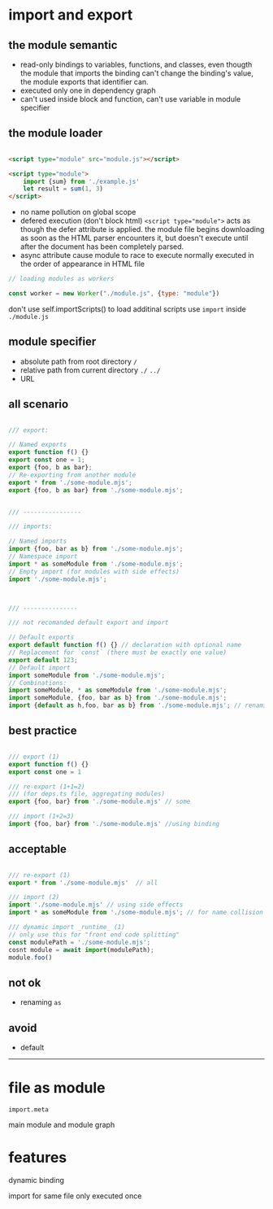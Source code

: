 # import and export

## the module semantic

* read-only bindings to variables, functions, and classes,
  even thougth the module that imports the binding can't
  change the binding's value, the module exports that identifier
  can.
* executed only one in dependency graph
* can't used inside block and function, can't use variable
  in module specifier


## the module loader

```html

<script type="module" src="module.js"></script>

<script type="module">
    import {sum} from './example.js'
    let result = sum(1, 3)
</script>
```

* no name pollution on global scope
* defered execution (don't block html)
    `<script type="module">` acts as though the defer attribute is
    applied. the module file begins downloading as soon as the HTML
    parser encounters it, but doesn't execute until after the document
    has been completely parsed.
* async attribute cause module to race to execute
    normally executed in the order of appearance in HTML file

```js
// loading modules as workers

const worker = new Worker("./module.js", {type: "module"})

```
don't use self.importScripts() to load additinal scripts
use `import` inside `./module.js`

## module specifier

* absolute path from root directory `/`
* relative path from current directory `./` `../`
* URL

## all scenario


```js

/// export:

// Named exports
export function f() {}
export const one = 1;
export {foo, b as bar};
// Re-exporting from another module
export * from './some-module.mjs';
export {foo, b as bar} from './some-module.mjs';


/// ----------------

/// imports:

// Named imports
import {foo, bar as b} from './some-module.mjs';
// Namespace import
import * as someModule from './some-module.mjs';
// Empty import (for modules with side effects)
import './some-module.mjs';



/// ---------------

/// not recomanded default export and import

// Default exports
export default function f() {} // declaration with optional name
// Replacement for `const` (there must be exactly one value)
export default 123;
// Default import
import someModule from './some-module.mjs';
// Combinations:
import someModule, * as someModule from './some-module.mjs';
import someModule, {foo, bar as b} from './some-module.mjs';
import {default as h,foo, bar as b} from './some-module.mjs'; // renaming default
```

## best practice

```javascript

/// export (1)
export function f() {}
export const one = 1

/// re-export (1+1=2)
/// (for deps.ts file, aggregating modules)
export {foo, bar} from './some-module.mjs' // some

/// import (1+2=3)
import {foo, bar} from './some-module.mjs' //using binding

```

## acceptable

```js

/// re-export (1)
export * from './some-module.mjs'  // all

/// import (2)
import './some-module.mjs' // using side effects
import * as someModule from './some-module.mjs'; // for name collision

/// dynamic import _runtime_ (1)
// only use this for "front end code splitting"
const modulePath = './some-module.mjs';
cosnt module = await import(modulePath);
module.foo()
```


## not ok

* renaming `as`


## avoid

* default


----------------------

# file as module

`import.meta`

main module and module graph

# features

dynamic binding

import for same file only executed once